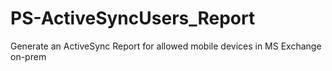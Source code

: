 # PS-ActiveSyncUsers_Report
Generate an ActiveSync Report for allowed mobile devices in MS Exchange on-prem
